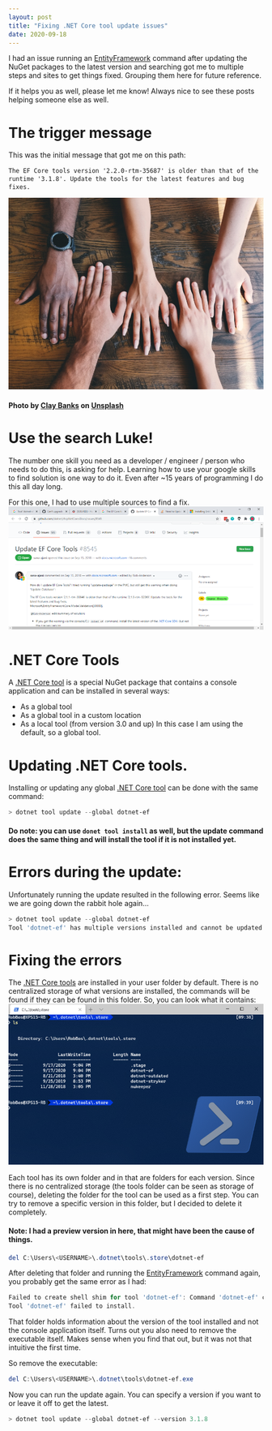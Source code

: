```yaml
---
layout: post
title: "Fixing .NET Core tool update issues"
date: 2020-09-18
---
```


I had an issue running an  [EntityFramework](https://docs.microsoft.com/en-us/ef/?WT.mc_id=DOP-MVP-5003719) command after updating the NuGet packages to the latest version and searching got me to multiple steps and sites to get things fixed. Grouping them here for future reference.

If it helps you as well, please let me know! Always nice to see these posts helping someone else as well.

# The trigger message
This was the initial message that got me on this path:
```
The EF Core tools version '2.2.0-rtm-35687' is older than that of the runtime '3.1.8'. Update the tools for the latest features and bug fixes.
```

![Image of hands](/images/2020/20200918/clay-banks-LjqARJaJotc-unsplash.jpg)
#### <span>Photo by <a href="https://unsplash.com/@claybanks?utm_source=unsplash&amp;utm_medium=referral&amp;utm_content=creditCopyText">Clay Banks</a> on <a href="https://unsplash.com/?utm_source=unsplash&amp;utm_medium=referral&amp;utm_content=creditCopyText">Unsplash</a></span>

# Use the search Luke!
The number one skill you need as a developer / engineer / person who needs to do this, is asking for help. Learning how to use your google skills to find solution is one way to do it. Even after ~15 years of programming I do this all day long.

For this one, I had to use multiple sources to find a fix.
![Image of all the tabs to get this figured out](/images/2020/20200918/20200918_01_SearchResults.png)

# .NET Core Tools
A [.NET Core tool](https://docs.microsoft.com/en-us/dotnet/core/tools/global-tools?WT.mc_id=DOP-MVP-5003719) is a special NuGet package that contains a console application and can be installed in several ways:
* As a global tool
* As a global tool in a custom location
* As a local tool (from version 3.0 and up)
In this case I am using the default, so a global tool.

# Updating .NET Core tools.
Installing or updating any global [.NET Core tool](https://docs.microsoft.com/en-us/dotnet/core/tools/global-tools?WT.mc_id=DOP-MVP-5003719#update-a-tool) can be done with the same command:
``` powershell
> dotnet tool update --global dotnet-ef
```
#### Do note: you can use `donet tool install` as well, but the update command does the same thing and will install the tool if it is not installed yet.

# Errors during the update:
Unfortunately running the update resulted in the following error. Seems like we are going down the rabbit hole again...
``` powershell
> dotnet tool update --global dotnet-ef
Tool 'dotnet-ef' has multiple versions installed and cannot be updated.
```

# Fixing the errors
The [.NET Core tools](https://docs.microsoft.com/en-us/dotnet/core/tools/global-tools?WT.mc_id=DOP-MVP-5003719) are installed in your user folder by default. There is no centralized storage of what versions are installed, the commands will be found if they can be found in this folder. So, you can look what it contains:
![](/images/2020/20200918/20200918_02_NET_Tools.png)

Each tool has its own folder and in that are folders for each version.
Since there is no centralized storage (the tools folder can be seen as storage of course), deleting the folder for the tool can be used as a first step. You can try to remove a specific version in this folder, but I decided to delete it completely.
#### Note: I had a preview version in here, that might have been the cause of things.
``` powershell
del C:\Users\<USERNAME>\.dotnet\tools\.store\dotnet-ef
```

After deleting that folder and running the [EntityFramework](https://docs.microsoft.com/en-us/ef/?WT.mc_id=DOP-MVP-5003719) command again, you probably get the same error as I had:
``` powershell
Failed to create shell shim for tool 'dotnet-ef': Command 'dotnet-ef' conflicts with an existing command from another tool.
Tool 'dotnet-ef' failed to install.
```
That folder holds information about the version of the tool installed and not the console application itself.
Turns out you also need to remove the executable itself. Makes sense when you find that out, but it was not that intuitive the first time.

So remove the executable:
``` powershell
del C:\Users\<USERNAME>\.dotnet\tools\dotnet-ef.exe
```

Now you can run the update again. You can specify a version if you want to or leave it off to get the latest.
``` powershell
> dotnet tool update --global dotnet-ef --version 3.1.8
```
